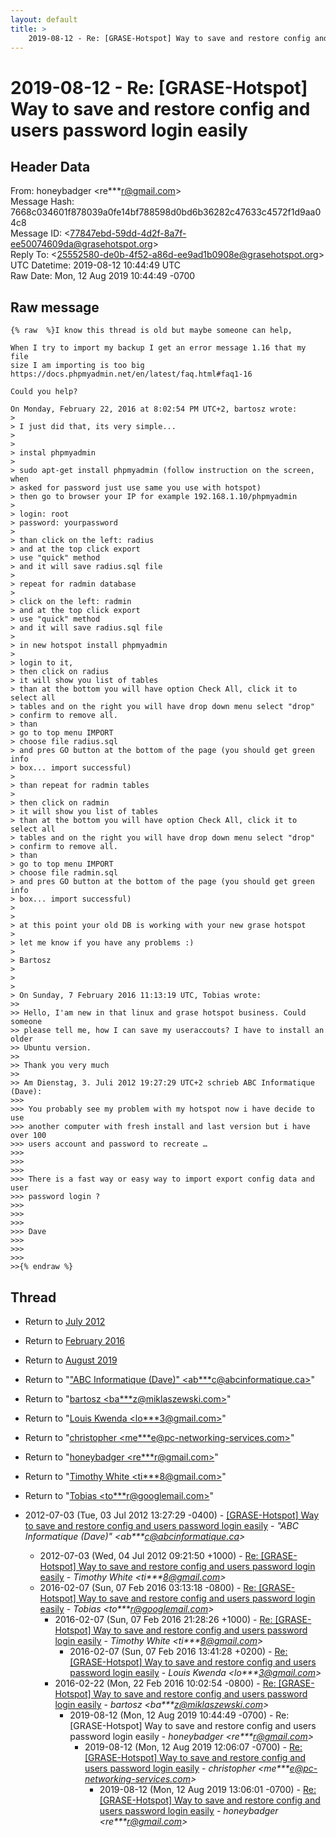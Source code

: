 ```yaml
---
layout: default
title: >
    2019-08-12 - Re: [GRASE-Hotspot] Way to save and restore config and users password login easily
---
```


# 2019-08-12 - Re: [GRASE-Hotspot] Way to save and restore config and users password login easily

## Header Data

From: honeybadger \<re***r@gmail.com\><br>
Message Hash: 7668c034601f878039a0fe14bf788598d0bd6b36282c47633c4572f1d9aa04c8<br>
Message ID: \<77847ebd-59dd-4d2f-8a7f-ee50074609da@grasehotspot.org\><br>
Reply To: \<25552580-de0b-4f52-a86d-ee9ad1b0908e@grasehotspot.org\><br>
UTC Datetime: 2019-08-12 10:44:49 UTC<br>
Raw Date: Mon, 12 Aug 2019 10:44:49 -0700<br>

## Raw message

```
{% raw  %}I know this thread is old but maybe someone can help,

When I try to import my backup I get an error message 1.16 that my file 
size I am importing is too big 
https://docs.phpmyadmin.net/en/latest/faq.html#faq1-16

Could you help?

On Monday, February 22, 2016 at 8:02:54 PM UTC+2, bartosz wrote:
>
> I just did that, its very simple...
>
>
> instal phpmyadmin
>
> sudo apt-get install phpmyadmin (follow instruction on the screen, when 
> asked for password just use same you use with hotspot)
> then go to browser your IP for example 192.168.1.10/phpmyadmin
>
> login: root
> password: yourpassword
>
> than click on the left: radius
> and at the top click export
> use "quick" method
> and it will save radius.sql file
>
> repeat for radmin database
>
> click on the left: radmin
> and at the top click export
> use "quick" method
> and it will save radius.sql file
>
> in new hotspot install phpmyadmin
>
> login to it,
> then click on radius
> it will show you list of tables
> than at the bottom you will have option Check All, click it to select all 
> tables and on the right you will have drop down menu select "drop"
> confirm to remove all.
> than
> go to top menu IMPORT
> choose file radius.sql
> and pres GO button at the bottom of the page (you should get green info 
> box... import successful)
>
> than repeat for radmin tables
>
> then click on radmin
> it will show you list of tables
> than at the bottom you will have option Check All, click it to select all 
> tables and on the right you will have drop down menu select "drop"
> confirm to remove all.
> than
> go to top menu IMPORT
> choose file radmin.sql
> and pres GO button at the bottom of the page (you should get green info 
> box... import successful)
>
>
> at this point your old DB is working with your new grase hotspot
>
> let me know if you have any problems :)
>
> Bartosz
>
>
>
> On Sunday, 7 February 2016 11:13:19 UTC, Tobias wrote:
>>
>> Hello, I'am new in that linux and grase hotspot business. Could someone 
>> please tell me, how I can save my useraccouts? I have to install an older 
>> Ubuntu version.
>>
>> Thank you very much
>>
>> Am Dienstag, 3. Juli 2012 19:27:29 UTC+2 schrieb ABC Informatique (Dave):
>>>
>>> You probably see my problem with my hotspot now i have decide to use 
>>> another computer with fresh install and last version but i have over 100 
>>> users account and password to recreate …
>>>
>>>  
>>>
>>> There is a fast way or easy way to import export config data and user 
>>> password login ?
>>>
>>>  
>>>
>>> Dave
>>>
>>>  
>>>
>>{% endraw %}
```

## Thread

+ Return to [July 2012](/archive/2012/07)
+ Return to [February 2016](/archive/2016/02)
+ Return to [August 2019](/archive/2019/08)

+ Return to "["ABC Informatique (Dave)" <ab***c<span>@</span>abcinformatique.ca>](/authors/ab___c_at_abcinformatique_ca)"
+ Return to "[bartosz <ba***z<span>@</span>miklaszewski.com>](/authors/ba___z_at_miklaszewski_com)"
+ Return to "[Louis Kwenda <lo***3<span>@</span>gmail.com>](/authors/lo___3_at_gmail_com)"
+ Return to "[christopher <me***e<span>@</span>pc-networking-services.com>](/authors/me___e_at_pcnetworkingservices_com)"
+ Return to "[honeybadger <re***r<span>@</span>gmail.com>](/authors/re___r_at_gmail_com)"
+ Return to "[Timothy White <ti***8<span>@</span>gmail.com>](/authors/ti___8_at_gmail_com)"
+ Return to "[Tobias <to***r<span>@</span>googlemail.com>](/authors/to___r_at_googlemail_com)"

+ 2012-07-03 (Tue, 03 Jul 2012 13:27:29 -0400) - [[GRASE-Hotspot] Way to save and restore config and users password	login easily](/archive/2012/07/0b629b7d327f546de8480b0e6a00854c3fe936d1fa2fa0c4f9a4dcb0b5c2d794) - _"ABC Informatique (Dave)" \<ab***c@abcinformatique.ca\>_
  + 2012-07-03 (Wed, 04 Jul 2012 09:21:50 +1000) - [Re: [GRASE-Hotspot] Way to save and restore config and users password login easily](/archive/2012/07/02bdccaf5b2320533a5b1ed9036688c8cd05dfa44ba70926a694bbf2ec8e66f1) - _Timothy White \<ti***8@gmail.com\>_
  + 2016-02-07 (Sun, 07 Feb 2016 03:13:18 -0800) - [Re: [GRASE-Hotspot] Way to save and restore config and users password login easily](/archive/2016/02/085e2853757e7a3bb2c58bfdf4f6769bc3627260d7029b403058cdc54c80c316) - _Tobias \<to***r@googlemail.com\>_
    + 2016-02-07 (Sun, 07 Feb 2016 21:28:26 +1000) - [Re: [GRASE-Hotspot] Way to save and restore config and users password login easily](/archive/2016/02/060a9aa9f5082744de30eb8c4dc076b2ee99e3fb63f0657398b922a606bebe64) - _Timothy White \<ti***8@gmail.com\>_
      + 2016-02-07 (Sun, 07 Feb 2016 13:41:28 +0200) - [Re: [GRASE-Hotspot] Way to save and restore config and users password login easily](/archive/2016/02/b9c23ca824b19abd7cd347fc43f611be55244fff9b4342b5c0e6fa40cd5eb427) - _Louis Kwenda \<lo***3@gmail.com\>_
    + 2016-02-22 (Mon, 22 Feb 2016 10:02:54 -0800) - [Re: [GRASE-Hotspot] Way to save and restore config and users password login easily](/archive/2016/02/2efc4b0fb492f07a32021b56a8faa73f88f3ceff6c0deda6aa8cbd764a4555b6) - _bartosz \<ba***z@miklaszewski.com\>_
      + 2019-08-12 (Mon, 12 Aug 2019 10:44:49 -0700) - Re: [GRASE-Hotspot] Way to save and restore config and users password login easily - _honeybadger \<re***r@gmail.com\>_
        + 2019-08-12 (Mon, 12 Aug 2019 12:06:07 -0700) - [Re: [GRASE-Hotspot] Way to save and restore config and users password login easily](/archive/2019/08/17e7bd750f14f5d3077884c2283a4c1a42146d25ef4c3ecae9638a8179fcaed9) - _christopher \<me***e@pc-networking-services.com\>_
          + 2019-08-12 (Mon, 12 Aug 2019 13:06:01 -0700) - [Re: [GRASE-Hotspot] Way to save and restore config and users password login easily](/archive/2019/08/66653cc7b371d044a46d9e7b57bacbdd8f49dc16e4186df81f62e864a089eaf3) - _honeybadger \<re***r@gmail.com\>_

